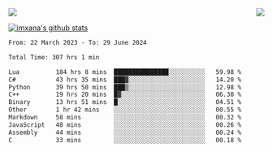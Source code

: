 <p>
  <a href="https://count.getloli.com/"><img src="https://count.getloli.com/get/@xana.readme?theme=moebooru-h"></a>
  <img src="https://weather-icon.journeyad.repl.co/@hangzhou?v=1" align="right">
</p>


<a href="https://github.com/imxana"><img align="center" src="https://github-readme-stats.vercel.app/api?username=imxana&show_icons=true&include_all_commits=true&hide_border=tru&custom_title=imxana%27s%20Github%20Stats" alt="imxana's github stats" /></a> 

<!--START_SECTION:waka-->

```txt
From: 22 March 2023 - To: 29 June 2024

Total Time: 307 hrs 1 min

Lua          184 hrs 8 mins  ███████████████░░░░░░░░░░   59.98 %
C#           43 hrs 35 mins  ███▓░░░░░░░░░░░░░░░░░░░░░   14.20 %
Python       39 hrs 50 mins  ███▒░░░░░░░░░░░░░░░░░░░░░   12.98 %
C++          19 hrs 20 mins  █▓░░░░░░░░░░░░░░░░░░░░░░░   06.30 %
Binary       13 hrs 51 mins  █░░░░░░░░░░░░░░░░░░░░░░░░   04.51 %
Other        1 hr 42 mins    ░░░░░░░░░░░░░░░░░░░░░░░░░   00.55 %
Markdown     58 mins         ░░░░░░░░░░░░░░░░░░░░░░░░░   00.32 %
JavaScript   48 mins         ░░░░░░░░░░░░░░░░░░░░░░░░░   00.26 %
Assembly     44 mins         ░░░░░░░░░░░░░░░░░░░░░░░░░   00.24 %
C            33 mins         ░░░░░░░░░░░░░░░░░░░░░░░░░   00.18 %
```

<!--END_SECTION:waka-->
